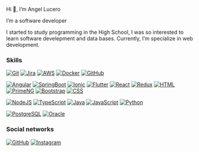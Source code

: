 Hi 👋, I’m Angel Lucero

I’m a software developer

I started to study programming in the High School, I was so interested to learn software develepment and data bases. Currently, I’m specialize in web development.

### Skills

[![Git](https://user-images.githubusercontent.com/57451983/185803534-436ab37c-1c60-4d03-9d61-efced61b4280.png)](https://git-scm.com/)
[![Jira](https://user-images.githubusercontent.com/57451983/185803537-75931f60-4e0a-442c-b555-a0e58ba70cf5.png)](https://www.atlassian.com/es/software/jira)
[![AWS](https://user-images.githubusercontent.com/57451983/185803539-c01dfc60-0a91-4b4a-a45f-d4b7e36881af.png)](https://aws.amazon.com/)
[![Docker](https://user-images.githubusercontent.com/57451983/185803523-52b668d2-ed6b-4e25-9990-e59e3167d2d6.png)](https://www.docker.com/)
[![GitHub](https://user-images.githubusercontent.com/57451983/185803522-0dd60469-9f8d-45c4-ba86-fc6c0ea2eb08.png)](https://github.com/)

[![Angular](https://user-images.githubusercontent.com/57451983/185803520-c84d97bf-2383-4899-8020-9a35bd40134d.png)](https://angular.io/)
[![SpringBoot](https://user-images.githubusercontent.com/57451983/185804168-e2fdb156-d0d1-4a9e-8d6f-24d62c9cb87f.png)](https://spring.io/)
[![Ionic](https://user-images.githubusercontent.com/57451983/185803521-5961b1cc-5365-40a0-88b5-41b7b6d9377e.png)](https://ionicframework.com/)
[![Flutter](https://user-images.githubusercontent.com/57451983/185804166-9ff5156d-50a2-4192-b96f-201213b76523.png)](https://flutter.dev/)
[![React](https://user-images.githubusercontent.com/57451983/185803526-3ce8dc05-5cce-456d-a34a-94d9fa3fcf37.png)](https://reactjs.org/)
[![Redux](https://user-images.githubusercontent.com/57451983/185803524-1dc33e53-b141-4897-b6aa-29e4c1d7d00e.png)](https://react-redux.js.org/)
[![HTML](https://user-images.githubusercontent.com/57451983/185805507-8566f325-4748-4a14-878e-07315bb1f800.png)](https://developer.mozilla.org/es/docs/Web/HTML)
[![PrimeNG](https://user-images.githubusercontent.com/57451983/185804167-97953031-8ed1-4073-96ed-0fcd8d4888e7.png)](https://www.primefaces.org/primeng/)
[![Bootstrap](https://user-images.githubusercontent.com/57451983/185803535-47399c83-32a1-4ec1-9e33-aa876b77e7ed.png)](https://getbootstrap.com/)
[![CSS](https://user-images.githubusercontent.com/57451983/185805557-081e1f2c-7d2e-4303-8379-0dfa185fcc6a.png)](https://developer.mozilla.org/es/docs/Web/CSS)

[![NodeJS](https://user-images.githubusercontent.com/57451983/185803531-bd539934-1320-4f30-81fd-092c17adfa85.png)](https://nodejs.org/en/)
[![TypeScript](https://user-images.githubusercontent.com/57451983/185803527-9ba9d5d3-9ec9-47f5-a1b1-66d66e69b473.png)](https://www.typescriptlang.org/)
[![Java](https://user-images.githubusercontent.com/57451983/185803530-eb8f44c0-5833-4812-b0bc-aa9f5672fddf.png)](https://www.java.com/)
[![JavaScript](https://user-images.githubusercontent.com/57451983/185803532-c698ef61-59d6-471a-8e89-43f67bc27e06.png)](https://developer.mozilla.org/en-US/docs/Web/JavaScript)
[![Python](https://user-images.githubusercontent.com/57451983/185803528-d732e27d-955f-4807-8948-c1e416c0399e.png)](https://www.python.org/)

[![PostgreSQL](https://user-images.githubusercontent.com/57451983/185803525-34ab55f9-92e7-4de4-95be-4b7f6b547de8.png)](https://www.postgresql.org/)
[![Oracle](https://user-images.githubusercontent.com/57451983/185803533-1e4f5918-be0c-42f4-9117-9b6e7aaa9e0d.png)](https://www.oracle.com/)

### Social networks
[![GitHub](https://user-images.githubusercontent.com/57451983/185803522-0dd60469-9f8d-45c4-ba86-fc6c0ea2eb08.png)](https://github.com/angelluce)
[![Instagram](https://user-images.githubusercontent.com/57451983/185803568-3a2a4444-9208-4e31-9986-5e38b1979940.png)](https://www.instagram.com/angellucero24/)


